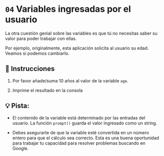 # `04` Variables ingresadas por el usuario

La otra cuestión genial sobre las variables es que tú no necesitas saber su valor para poder trabajar con ellas.

Por ejemplo, originalmente, esta aplicación solicita al usuario su edad. Veamos si podemos cambiarlo.


## 📝  Instrucciones

1. Por favor añade/suma 10 años al valor de la variable `age`. 

2. Imprime el resultado en la consola


## 💡 Pista:

+ El contenido de la variable está determinado por las entradas del usuario. La función `prompt()` guarda el valor ingresado como un string. 

+ Debes asegurarte de que la variable esté convertida en un número entero para que el cálculo sea correcto. Esta es una buena oportunidad para trabajar tu capacidad para resolver problemas buscando en Google.
